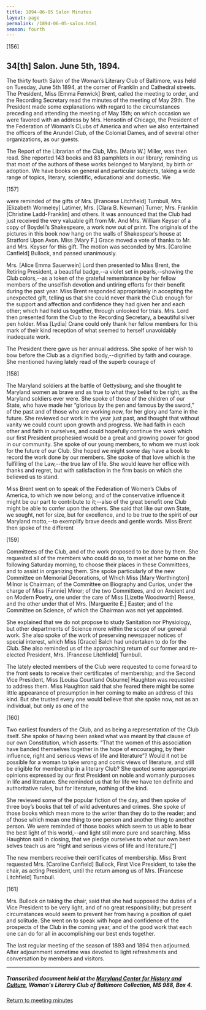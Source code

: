 ```yaml
---
title: 1894-06-05 Salon Minutes
layout: page
permalink: /1894-06-05-salon.html
season: fourth
---
```


<style>
    #maincontent{
        font-size:1.4em;
    }
</style>
[156]

## 34[th] Salon. June 5th, 1894.

The thirty fourth Salon of the Woman’s Literary Club of Baltimore, was held on Tuesday, June 5th 1894, at the corner of Franklin and Cathedral streets. The President, Miss [Emma Fenwick] Brent, called the meeting to order, and the Recording Secretary read the minutes of the meeting of May 29th. The President made some explanations with regard to the circumstances preceding and attending the meeting of May 15th; on which occasion we were favored with an address by Mrs. Hensotin of Chicago, the President of the Federation of Woman’s CLubs of America and when we also entertained the officers of the Arundel Club, of the Colonial Dames, and of several other organizations, as our guests.

The Report of the Librarian of the Club, Mrs. [Maria W.] Miller, was then read. She reported 143 books and 83 pamphlets in our library; reminding us that most of the authors of these works belonged to Maryland, by birth or adoption. We have books on general and particular subjects, taking a wide range of topics, literary, scientific, educational and domestic. We

[157]

were reminded of the gifts of Mrs. [Francese Litchfield] Turnbull, Mrs. [Elizabeth Wormeley] Latimer, Mrs. [Clara B. Newman] Turner, Mrs. Franklin [Christine Ladd-Franklin] and others. It was announced that the Club had just received the very valuable gift from Mr. And Mrs. William Keyser of a copy of Boydell’s Shakespeare, a work now out of print. The originals of the pictures in this book now hang on the walls of Shakespear’s house at Stratford Upon Avon. Miss [Mary F.] Grace moved a vote of thanks to Mr. and Mrs. Keyser for this gift. The motion was seconded by Mrs. [Caroline Canfield] Bullock, and passed unanimously.

Mrs. [Alice Emma Sauerwein] Lord then presented to Miss Brent, the Retiring President, a beautiful badge,--a violet set in pearls,--showing the Club colors,--as a token of the grateful remembrance by her fellow members of the unselfish devotion and untiring efforts for their benefit during the past year. Miss Brent responded appropriately in accepting the unexpected gift, telling us that she could never thank the Club enough for the support and affection and confidence they had given her and each other; which had held us together, through unlooked for trials. Mrs. Lord then presented form the Club to the Recording Secretary, a beautiful silver pen holder. Miss [Lydia] Crane could only thank her fellow members for this mark of their kind reception of what seemed to herself unavoidably inadequate work.

The President there gave us her annual address. She spoke of her wish to bow before the Club as a dignified body,--dignified by faith and courage. She mentioned having lately read of the superb courage of

[158]

The Maryland soldiers at the battle of Gettysburg; and she thought te Maryland women as brave and as true to what they belief to be right, as the Maryland soldiers ever were. She spoke of those of the children of our State, who have made her “glorious by the pen and famous by the sword,” of the past and of those who are working now, for her glory and fame in the future. She reviewed our work in the year just past, and thought that without vanity we could count upon growth and progress. We had faith in each other and faith in ourselves, and could hopefully continue the work which our first President prophesied would be a great and growing power for good in our community. She spoke of our young members, to whom we must look for the future of our Club. She hoped we might some day have a book to record the work done by our members. She spoke of that love which is the fulfilling of the Law,--the true law of life. She would leave her office with thanks and regret, but with satisfaction in the firm basis on which she believed us to stand.

Miss Brent went on to speak of the Federation of Women’s Clubs of America, to which we now belong; and of the conservative influence it might be our part to contribute to it;--also of the great benefit one Club might be able to confer upon the others. She said that like our own State, we sought, not for size, but for excellence, and to be true to the spirit of our Maryland motto,--to exemplify brave deeds and gentle words. Miss Brent then spoke of the different

[159]

Committees of the Club, and of the work proposed to be done by them. She requested all of the members who could do so, to meet at her home on the following Saturday morning, to choose their places in these Committees, and to assist in organizing them. She spoke particularly of the new Committee on Memorial Decorations, of Which Miss [Mary Worthington] Milnor is Chairman; of the Committee on Biography and Curios, under the charge of Miss [Fannie] Minor; of the two Committees, and on Ancient and on Modern Poetry, one under the care of Miss [Lizette Woodworth] Reese, and the other under that of Mrs. [Marguerite E.] Easter; and of the Committee on Science, of which the Chairman was not yet appointed.

She explained that we do not propose to study Sanitation nor Physiology, but other departments of Science more within the scope of our general work. She also spoke of the work of preserving newspaper notices of special interest, which Miss [Grace] Balch had undertaken to do for the Club. She also reminded us of the approaching return of our former and re-elected President, Mrs. [Francese Litchfield] Turnbull.

The lately elected members of the Club were requested to come forward to the front seats to receive their certificates of membership; and the Second Vice President, Miss [Louisa Courtland Osburne] Haughton was requested to address them. Miss Haughton said that she feared there might be some little appearance of presumption in her coming to make an address of this kind. But she trusted every one would believe that she spoke now, not as an individual, but only as one of the

[160]

Two earliest founders of the Club, and as being a representation of the Club itself. She spoke of having been asked what was meant by that clause of our own Constitution, which asserts: “That the women of this association have banded themselves together in the hope of encouraging, by their influence, right and serious views of life and literature”? Would it not be possible for a woman to take wrong and comic views of literature, and still be eligible for membership in a literary Club? She quoted some appropriate opinions expressed by our first President on noble and womanly purposes in life and literature. She reminded us that for life we have ten definite and authoritative rules, but for literature, nothing of the kind.

She reviewed some of the popular fiction of the day, and then spoke of three boy’s books that tell of wild adventures and crimes. She spoke of those books which mean more to the writer than they do to the reader; and of those which mean one thing to one person and another thing to another person. We were reminded of those books which seem to us able to bear the best light of this world,--and light still more pure and searching. Miss Haughton said in closing, that we pledge ourselves to what our own best selves teach us are “right and serious views of life and literature.[“]

The new members receive their certificates of membership. Miss Brent requested Mrs. [Caroline Canfield] Bullock, First Vice President, to take the chair, as acting President, until the return among us of Mrs. [Francese Litchfield] Turnbull.

[161]

Mrs. Bullock on taking the chair, said that she had supposed the duties of a Vice President to be very light, and of no great responsibility; but present circumstances would seem to prevent her from having a position of quiet and solitude. She went on to speak with hope and confidence of the prospects of the Club in the coming year, and of the good work that each one can do for all in accomplishing our best ends together.

The last regular meeting of the season of 1893 and 1894 then adjourned. After adjournment sometime was devoted to light refreshments and conversation by members and visitors.
<hr>

##### Transcribed document held at the [Maryland Center for History and Culture](http://mdhs.org/), Woman's Literary Club of Baltimore Collection, MS 988, Box 4. 

[Return to meeting minutes](https://elizajames.github.io/WLCB_draft/search/index.html?q=%2Bseason%3Afourth)